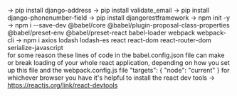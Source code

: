 -> pip install django-address
-> pip install validate_email
-> pip install django-phonenumber-field
-> pip install djangorestframework
-> npm init -y
-> npm i --save-dev @babel/core @babel/plugin-proposal-class-properties @babel/preset-env @babel/preset-react babel-loader webpack webpack-cli
-> npm i axios lodash lodash-es react react-dom react-router-dom serialize-javascript   
for some reason these lines of code in the babel.config.json file can make or break loading of your whole react application, depending on how you set up this file and the webpack.config.js file
    "targets": {
          "node": "current"
        }
for whichever browser you have it's helpful to install the react dev tools
    -> https://reactjs.org/link/react-devtools

